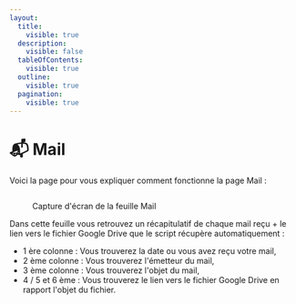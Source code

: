 ```yaml
---
layout:
  title:
    visible: true
  description:
    visible: false
  tableOfContents:
    visible: true
  outline:
    visible: true
  pagination:
    visible: true
---
```


# 📬 Mail

Voici la page pour vous expliquer comment fonctionne la page Mail :

<figure><img src="../.gitbook/assets/Capture d&#x27;écran 2024-02-12 152157.png" alt=""><figcaption><p>Capture d'écran de la feuille Mail</p></figcaption></figure>

Dans cette feuille vous retrouvez un récapitulatif de chaque mail reçu + le lien vers le fichier Google Drive que le script récupère automatiquement :

* 1 ère colonne : Vous trouverez la date ou vous avez reçu votre mail,
* 2 ème colonne : Vous trouverez l'émetteur du mail,
* 3 ème colonne : Vous trouverez l'objet du mail,
* 4 / 5 et 6 ème : Vous trouverez le lien vers le fichier Google Drive en rapport l'objet du fichier.
